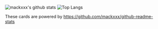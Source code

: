 ![mackxxx's github stats](https://github-readme-stats.vercel.app/api?username=mackxxx&count_private=true&show_icons=true&theme=flag-india)
![Top Langs](https://github-readme-stats.vercel.app/api/top-langs/?username=mackxxx&theme=radical&layout=compact)

These cards are powered by https://github.com/mackxxx/github-readme-stats
